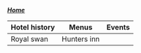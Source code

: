 
<ins> ***Home***</ins>
 

| Hotel history       | Menus         | Events |
|----------|----------|----------|
| Royal swan | Hunters inn |  |
